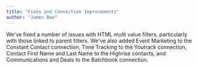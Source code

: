 ```yaml
---
title: "Fixes and Connection Improvements"
author: "James Boe"
---
```

We've fixed a number of issues with HTML multi value filters, particularly with those linked to parent filters.<!--more--> We've also added Event Marketing to the Constant Contact connection, Time Tracking to the Youtrack connection, Contact First Name and Last Name to the Highrise contacts, and Communications and Deals to the Batchbook connection.